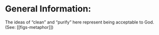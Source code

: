 # General Information:

The ideas of “clean” and “purify” here represent being acceptable to God. (See: [[figs-metaphor]])